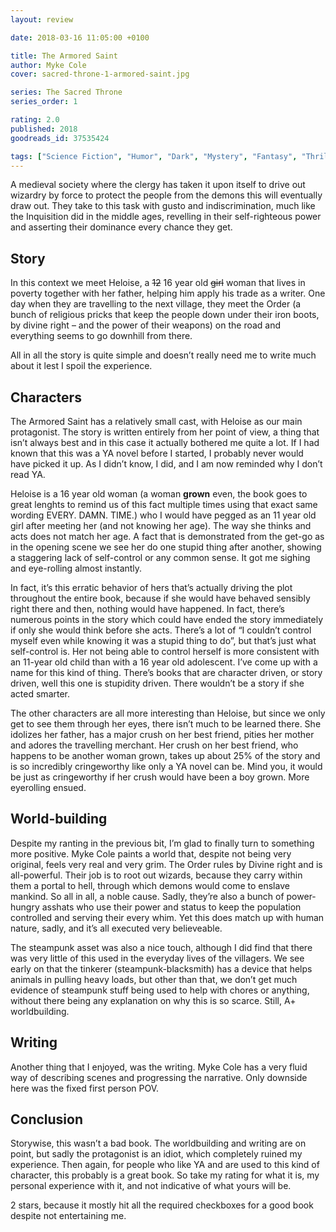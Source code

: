 ```yaml
---
layout: review

date: 2018-03-16 11:05:00 +0100

title: The Armored Saint
author: Myke Cole
cover: sacred-throne-1-armored-saint.jpg

series: The Sacred Throne
series_order: 1

rating: 2.0
published: 2018
goodreads_id: 37535424

tags: ["Science Fiction", "Humor", "Dark", "Mystery", "Fantasy", "Thriller"]
---
```


A medieval society where the clergy has taken it upon itself to drive out wizardry by force to protect the people from the demons this will eventually draw out. They take to this task with gusto and indiscrimination, much like the Inquisition did in the middle ages, revelling in their self-righteous power and asserting their dominance every chance they get.

<!--more-->

## Story

In this context we meet Heloise, a ~~12~~ 16 year old ~~girl~~ woman that lives in poverty together with her father, helping him apply his trade as a writer. One day when they are travelling to the next village, they meet the Order (a bunch of religious pricks that keep the people down under their iron boots, by divine right – and the power of their weapons) on the road and everything seems to go downhill from there.

All in all the story is quite simple and doesn’t really need me to write much about it lest I spoil the experience.

## Characters

The Armored Saint has a relatively small cast, with Heloise as our main protagonist. The story is written entirely from her point of view, a thing that isn’t always best and in this case it actually bothered me quite a lot. If I had known that this was a YA novel before I started, I probably never would have picked it up. As I didn’t know, I did, and I am now reminded why I don’t read YA.

Heloise is a 16 year old woman (a woman **grown** even, the book goes to great lenghts to remind us of this fact multiple times using that exact same wording EVERY. DAMN. TIME.) who I would have pegged as an 11 year old girl after meeting her (and not knowing her age). The way she thinks and acts does not match her age. A fact that is demonstrated from the get-go as in the opening scene we see her do one stupid thing after another, showing a staggering lack of self-control or any common sense. It got me sighing and eye-rolling almost instantly.

In fact, it’s this erratic behavior of hers that’s actually driving the plot throughout the entire book, because if she would have behaved sensibly right there and then, nothing would have happened. In fact, there’s numerous points in the story which could have ended the story immediately if only she would think before she acts. There’s a lot of “I couldn’t control myself even while knowing it was a stupid thing to do”, but that’s just what self-control is. Her not being able to control herself is more consistent with an 11-year old child than with a 16 year old adolescent. I’ve come up with a name for this kind of thing. There’s books that are character driven, or story driven, well this one is stupidity driven. There wouldn’t be a story if she acted smarter.

The other characters are all more interesting than Heloise, but since we only get to see them through her eyes, there isn’t much to be learned there. She idolizes her father, has a major crush on her best friend, pities her mother and adores the travelling merchant. Her crush on her best friend, who happens to be another woman grown, takes up about 25% of the story and is so incredibly cringeworthy like only a YA novel can be. Mind you, it would be just as cringeworthy if her crush would have been a boy grown. More eyerolling ensued.

## World-building

Despite my ranting in the previous bit, I’m glad to finally turn to something more positive. Myke Cole paints a world that, despite not being very original, feels very real and very grim. The Order rules by Divine right and is all-powerful. Their job is to root out wizards, because they carry within them a portal to hell, through which demons would come to enslave mankind. So all in all, a noble cause. Sadly, they’re also a bunch of power-hungry asshats who use their power and status to keep the population controlled and serving their every whim. Yet this does match up with human nature, sadly, and it’s all executed very believeable.

The steampunk asset was also a nice touch, although I did find that there was very little of this used in the everyday lives of the villagers. We see early on that the tinkerer (steampunk-blacksmith) has a device that helps animals in pulling heavy loads, but other than that, we don’t get much evidence of steampunk stuff being used to help with chores or anything, without there being any explanation on why this is so scarce. Still, A+ worldbuilding.

## Writing

Another thing that I enjoyed, was the writing. Myke Cole has a very fluid way  of describing scenes and progressing the narrative. Only downside here was the fixed first person POV.

## Conclusion

Storywise, this wasn’t a bad book. The worldbuilding and writing are on point, but sadly the protagonist is an idiot, which completely ruined my experience. Then again, for people who like YA and are used to this kind of character, this probably is a great book. So take my rating for what it is, my personal experience with it, and not indicative of what yours will be.

2 stars, because it mostly hit all the required checkboxes for a good book despite not entertaining me.
